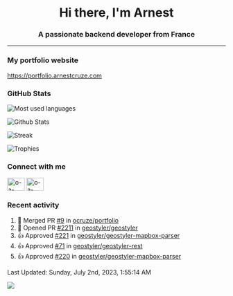 <h1 align="center">Hi there, I'm Arnest</h1>
<h3 align="center">A passionate backend developer from France</h3>

---

### My portfolio website

https://portfolio.arnestcruze.com

### GitHub Stats

![Most used languages](https://github-readme-stats.vercel.app/api/top-langs/?username=ocruze&langs_count=10&layout=compact&hide=tsql)

![Github Stats](https://github-readme-stats.vercel.app/api?username=ocruze&count_private=true&show_icons=true&title_color=fff&text_color=fff&bg_color=30,36d1dc,904e95)

![Streak](https://github-readme-streak-stats.herokuapp.com/?user=ocruze&)

![Trophies](https://github-profile-trophy.vercel.app/?username=ocruze)

### Connect with me

<p align="left">
  <a href="mailto:o.cruze@live.com" target="blank"><img align="center" src="https://upload.wikimedia.org/wikipedia/commons/d/df/Microsoft_Office_Outlook_%282018%E2%80%93present%29.svg" alt="o-a-cruze" height="30" width="40" /></a>
  <a href="https://linkedin.com/in/o-a-cruze" target="blank"><img align="center" src="https://raw.githubusercontent.com/rahuldkjain/github-profile-readme-generator/master/src/images/icons/Social/linked-in-alt.svg" alt="o-a-cruze" height="30" width="40" /></a>
</p>

### Recent activity

<!--RECENT_ACTIVITY:start-->
1. 🎉 Merged PR [#9](https://github.com/ocruze/portfolio/pull/9) in [ocruze/portfolio](https://github.com/ocruze/portfolio)
2. 💪 Opened PR [#2211](https://github.com/geostyler/geostyler/pull/2211) in [geostyler/geostyler](https://github.com/geostyler/geostyler)
3. 👍 Approved [#221](https://github.com/geostyler/geostyler-mapbox-parser/pull/221#pullrequestreview-1424626332) in [geostyler/geostyler-mapbox-parser](https://github.com/geostyler/geostyler-mapbox-parser)
4. 👍 Approved [#71](https://github.com/geostyler/geostyler-rest/pull/71#pullrequestreview-1424559281) in [geostyler/geostyler-rest](https://github.com/geostyler/geostyler-rest)
5. 👍 Approved [#220](https://github.com/geostyler/geostyler-mapbox-parser/pull/220#pullrequestreview-1424472563) in [geostyler/geostyler-mapbox-parser](https://github.com/geostyler/geostyler-mapbox-parser)
<!--RECENT_ACTIVITY:end-->

<!--RECENT_ACTIVITY:last_update-->
Last Updated: Sunday, July 2nd, 2023, 1:55:14 AM
<!--RECENT_ACTIVITY:last_update_end-->

[![](https://visitcount.itsvg.in/api?id=ocruze&label=Profile%20Views&pretty=false)](https://visitcount.itsvg.in)
